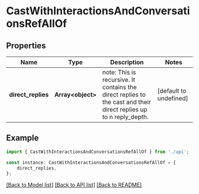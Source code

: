 # CastWithInteractionsAndConversationsRefAllOf


## Properties

Name | Type | Description | Notes
------------ | ------------- | ------------- | -------------
**direct_replies** | **Array&lt;object&gt;** | note: This is recursive. It contains the direct replies to the cast and their direct replies up to n reply_depth. | [default to undefined]

## Example

```typescript
import { CastWithInteractionsAndConversationsRefAllOf } from './api';

const instance: CastWithInteractionsAndConversationsRefAllOf = {
    direct_replies,
};
```

[[Back to Model list]](../README.md#documentation-for-models) [[Back to API list]](../README.md#documentation-for-api-endpoints) [[Back to README]](../README.md)
